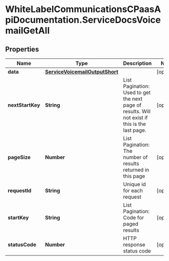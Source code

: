 # WhiteLabelCommunicationsCPaasApiDocumentation.ServiceDocsVoicemailGetAll

## Properties

Name | Type | Description | Notes
------------ | ------------- | ------------- | -------------
**data** | [**ServiceVoicemailOutputShort**](ServiceVoicemailOutputShort.md) |  | [optional] 
**nextStartKey** | **String** | List Pagination: Used to get the next page of results. Will not exist if this is the last page. | [optional] 
**pageSize** | **Number** | List Pagination: The number of results returned in this page | [optional] 
**requestId** | **String** | Unique id for each request | [optional] 
**startKey** | **String** | List Pagination: Code for paged results | [optional] 
**statusCode** | **Number** | HTTP response status code | [optional] 


